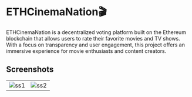 # ETHCinemaNation🎬

ETHCinemaNation is a decentralized voting platform built on the Ethereum blockchain that allows users to rate their favorite movies and TV shows. With a focus on transparency and user engagement, this project offers an immersive experience for movie enthusiasts and content creators.

## Screenshots
<table>
  <tr>
    <td>
        <img src="https://github.com/Jainex17/ETHCinemaNation/assets/81921291/cf26824f-2631-450b-a9c6-ff321b3c8220" alt="ss1" />
    </td>
    <td>
      <img src="https://github.com/Jainex17/ETHCinemaNation/assets/81921291/9ef2400a-d8b4-4826-8b2b-067b457bb5bd" alt="ss2" />
    </td>
  </tr>
</table>


